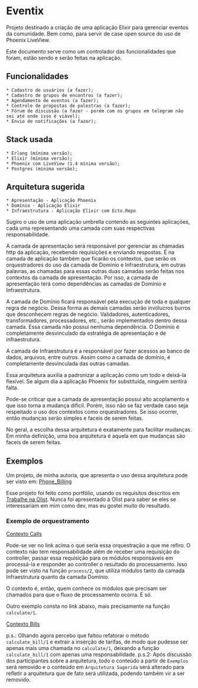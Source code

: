 # Eventix

Projeto destinado a criação de uma aplicação Elixir para gerenciar eventos da comunidade. Bem como, para servir de case open source do uso de Phoenix LiveView.

Este documento serve como um controlador das funcionalidades que foram, estão sendo e serão feitas na aplicação.

## Funcionalidades

    * Cadastro de usuários (a fazer);
    * Cadastro de grupos de encontros (a fazer);
    * Agendamento de eventos (a fazer);
    * Controle de propostas de palestras (a fazer);
    * Fórum de discussão (a fazer - porém com os grupos em telegram não sei até onde isso é viável);
    * Envio de notificações (a fazer);

## Stack usada

    * Erlang (mínima versão);
    * Elixir (mínima versão);
    * Phoenix com LiveView (1.4 mínima versão);
    * Postgres (mínima versão);

## Arquitetura sugerida

    * Apresentação - Aplicação Phoenix
    * Domínio - Aplicação Elixir
    * Infraestrutura - Aplicação Elixir com Ecto.Repo

Sugiro o uso de uma aplicação umbrella contendo as seguintes aplicações, cada uma representando uma camada com suas respectivas responsabilidade.

A camada de apresentação será responsável por gerenciar as chamadas http da aplicação, recebendo requisições e enviando respostas. É na camada de aplicação também que ficarão os contextos, que serão os orquestradores do uso da camada de Domínio e Infraestrutura, em outras palavras, as chamadas para essas outras duas camadas serão feitas nos contextos da camada de apresentação. Por isso, a camada de apresentação terá como dependências as camadas de Domínio e Infraestrutura.

A camada de Domínio ficará responsável pela execução de toda e qualquer regra de negócio. Dessa forma as demais camadas serão invólucros burros que desconhecem regras de negócio. Validadores, autenticadores, transformadores, processadores, etc., serão implementados dentro dessa camada. Essa camada não possui nenhuma dependência. O Domínio é completamente desvinculado da estratégia de apresentação e de infraestrutura.

A camada de Infraestrutura é a responsável por fazer acessos ao banco de dados, arquivos, entre outros. Assim como a camada de domínio, é completamente desvinculada das outras camadas.

Essa arquitetura auxilia a padronizar a aplicação como um todo e deixá-la flexível. Se algum dia a aplicação Phoenix for substituída, ninguém sentirá falta.

Pode-se criticar que a camada de apresentação possui alto acoplamento e que isso torna a mudança dificil. Porém, isso não se faz verdade caso seja respeitado o uso dos contextos como orquestradores. Se isso ocorrer, então mudanças serão simples e faceis de serem feitas.

No geral, a escolha dessa arquitetura é exatamente para facilitar mudanças. Em minha definição, uma boa arquitetura é aquela em que mudanças são faceis de serem feitas.

## Exemplos 

Um projeto, de minha autoria, que apresenta o uso dessa arquitetura pode ser visto em: [Phone_Billing](https://github.com/danielfoxp2/phone_billing)

Esse projeto foi feito como portfólio, usando os requisitos descritos em [Trabalhe na Olist](https://github.com/olist/work-at-olist). Nunca foi apresentado à Olist para saber se eles se interessariam em mim como dev, mas eu gostei muito do resultado.

### Exemplo de orquestramento

[Contexto Calls](https://github.com/danielfoxp2/phone_billing/blob/master/apps/billing_gateway/lib/billing_gateway/calls/calls.ex)

Pode-se ver no link acima o que seria essa orquestração a que me refiro. O contexto não tem responsabilidade além de receber uma requisição do controller, passar essa requisição para os módulos responsáveis em processá-la e responder ao controller o resultado do processamento.
Isso pode ser visto na função `process/2`, que utiliza módulos tanto da camada Infraestrutura quanto da camada Domínio. 

O contexto é, então, quem conhece os módulos que precisam ser chamados para que o fluxo de processamento ocorra. E só.

Outro exemplo consta no link abaixo, mais precisamente na função `calculate/1`.

[Contexto Bills](https://github.com/danielfoxp2/phone_billing/blob/master/apps/billing_gateway/lib/billing_gateway/bills/bills.ex)
    
p.s.: Olhando agora percebo que faltou refatorar o método `calculate_bill/1` e extrair a inserção de tarifas, de modo que pudesse ser apenas mais uma chamada no `calculate/1`, deixando a função `calculate_bill/1` com apenas uma responsabilidade.
p.s.2: Após discussão dos participantes sobre a arquitetura, todo o conteúdo a partir de `Exemplos` será removido e o conteúdo em `Arquitetura Sugerida` será alterado para refletir a arquitetura que de fato será utilizada, podendo também vir a ser removido.
